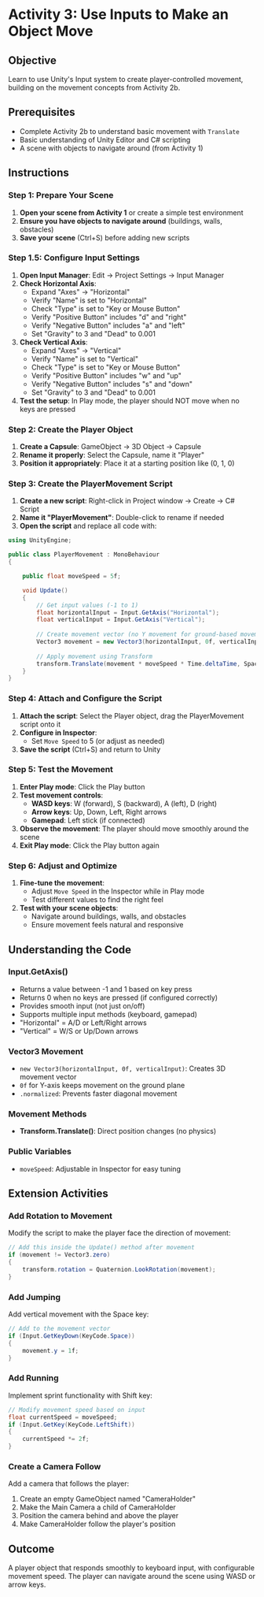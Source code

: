 # Activity 3: Use Inputs to Make an Object Move

## Objective
Learn to use Unity's Input system to create player-controlled movement, building on the movement concepts from Activity 2b.

## Prerequisites
- Complete Activity 2b to understand basic movement with `Translate`
- Basic understanding of Unity Editor and C# scripting
- A scene with objects to navigate around (from Activity 1)

## Instructions

### Step 1: Prepare Your Scene
1. **Open your scene from Activity 1** or create a simple test environment
2. **Ensure you have objects to navigate around** (buildings, walls, obstacles)
3. **Save your scene** (Ctrl+S) before adding new scripts

### Step 1.5: Configure Input Settings
1. **Open Input Manager**: Edit → Project Settings → Input Manager
2. **Check Horizontal Axis**:
   - Expand "Axes" → "Horizontal"
   - Verify "Name" is set to "Horizontal"
   - Check "Type" is set to "Key or Mouse Button"
   - Verify "Positive Button" includes "d" and "right"
   - Verify "Negative Button" includes "a" and "left"
   - Set "Gravity" to 3 and "Dead" to 0.001
3. **Check Vertical Axis**:
   - Expand "Axes" → "Vertical"
   - Verify "Name" is set to "Vertical"
   - Check "Type" is set to "Key or Mouse Button"
   - Verify "Positive Button" includes "w" and "up"
   - Verify "Negative Button" includes "s" and "down"
   - Set "Gravity" to 3 and "Dead" to 0.001
4. **Test the setup**: In Play mode, the player should NOT move when no keys are pressed

### Step 2: Create the Player Object
1. **Create a Capsule**: GameObject → 3D Object → Capsule
2. **Rename it properly**: Select the Capsule, name it "Player"
3. **Position it appropriately**: Place it at a starting position like (0, 1, 0)

### Step 3: Create the PlayerMovement Script
1. **Create a new script**: Right-click in Project window → Create → C# Script
2. **Name it "PlayerMovement"**: Double-click to rename if needed
3. **Open the script** and replace all code with:

```csharp
using UnityEngine;

public class PlayerMovement : MonoBehaviour
{

    public float moveSpeed = 5f;

    void Update()
    {
        // Get input values (-1 to 1)
        float horizontalInput = Input.GetAxis("Horizontal");
        float verticalInput = Input.GetAxis("Vertical");
        
        // Create movement vector (no Y movement for ground-based movement)
        Vector3 movement = new Vector3(horizontalInput, 0f, verticalInput);
        
        // Apply movement using Transform
        transform.Translate(movement * moveSpeed * Time.deltaTime, Space.World);
    }
}
```

### Step 4: Attach and Configure the Script
1. **Attach the script**: Select the Player object, drag the PlayerMovement script onto it
2. **Configure in Inspector**:
   - Set `Move Speed` to 5 (or adjust as needed)
3. **Save the script** (Ctrl+S) and return to Unity

### Step 5: Test the Movement
1. **Enter Play mode**: Click the Play button
2. **Test movement controls**:
   - **WASD keys**: W (forward), S (backward), A (left), D (right)
   - **Arrow keys**: Up, Down, Left, Right arrows
   - **Gamepad**: Left stick (if connected)
3. **Observe the movement**: The player should move smoothly around the scene
4. **Exit Play mode**: Click the Play button again

### Step 6: Adjust and Optimize
1. **Fine-tune the movement**:
   - Adjust `Move Speed` in the Inspector while in Play mode
   - Test different values to find the right feel
2. **Test with your scene objects**:
   - Navigate around buildings, walls, and obstacles
   - Ensure movement feels natural and responsive

## Understanding the Code

### **Input.GetAxis()**
- Returns a value between -1 and 1 based on key press
- Returns 0 when no keys are pressed (if configured correctly)
- Provides smooth input (not just on/off)
- Supports multiple input methods (keyboard, gamepad)
- "Horizontal" = A/D or Left/Right arrows
- "Vertical" = W/S or Up/Down arrows

### **Vector3 Movement**
- `new Vector3(horizontalInput, 0f, verticalInput)`: Creates 3D movement vector
- `0f` for Y-axis keeps movement on the ground plane
- `.normalized`: Prevents faster diagonal movement

### **Movement Methods**
- **Transform.Translate()**: Direct position changes (no physics)

### **Public Variables**
- `moveSpeed`: Adjustable in Inspector for easy tuning



## Extension Activities

### **Add Rotation to Movement**
Modify the script to make the player face the direction of movement:

```csharp
// Add this inside the Update() method after movement
if (movement != Vector3.zero)
{
    transform.rotation = Quaternion.LookRotation(movement);
}
```

### **Add Jumping**
Add vertical movement with the Space key:

```csharp
// Add to the movement vector
if (Input.GetKeyDown(KeyCode.Space))
{
    movement.y = 1f;
}
```

### **Add Running**
Implement sprint functionality with Shift key:

```csharp
// Modify movement speed based on input
float currentSpeed = moveSpeed;
if (Input.GetKey(KeyCode.LeftShift))
{
    currentSpeed *= 2f;
}
```

### **Create a Camera Follow**
Add a camera that follows the player:
1. Create an empty GameObject named "CameraHolder"
2. Make the Main Camera a child of CameraHolder
3. Position the camera behind and above the player
4. Make CameraHolder follow the player's position

## Outcome
A player object that responds smoothly to keyboard input, with configurable movement speed. The player can navigate around the scene using WASD or arrow keys. 